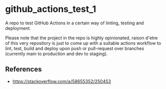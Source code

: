 # github_actions_test_1

A repo to test GitHub Actions in a certain way of linting, testing and deployment.

Please note that the project in the repo is highly opinionated, raison d'etre of this very repository is just to come up with a suitable actions workflow to lint, test, build and deploy upon push or pull-request over branches (currently main to production and dev to staging).

## References

* https://stackoverflow.com/a/58655352/250453
